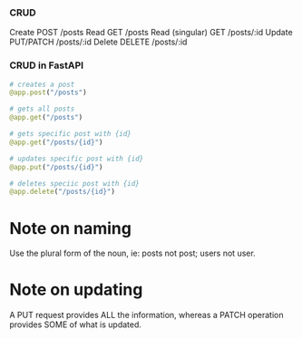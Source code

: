 ### CRUD

Create              POST               /posts
Read                GET                /posts
Read (singular)     GET                /posts/:id
Update              PUT/PATCH          /posts/:id 
Delete              DELETE             /posts/:id

### CRUD in FastAPI

```python
# creates a post
@app.post("/posts")

# gets all posts
@app.get("/posts")

# gets specific post with {id}
@app.get("/posts/{id}")

# updates specific post with {id}
@app.put("/posts/{id}")

# deletes speciic post with {id}
@app.delete("/posts/{id}")
```

# Note on naming

Use the plural form of the noun, ie: posts not post; users not user.

# Note on updating

A PUT request provides ALL the information, whereas a PATCH operation provides SOME of what is updated.